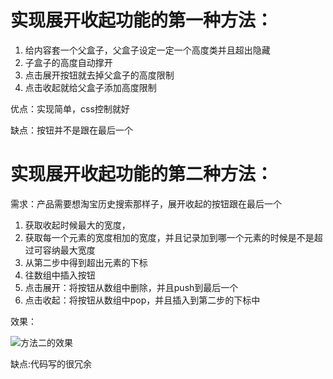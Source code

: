 # 实现展开收起功能的第一种方法：

1. 给内容套一个父盒子，父盒子设定一定一个高度类并且超出隐藏
2. 子盒子的高度自动撑开
3. 点击展开按钮就去掉父盒子的高度限制
4. 点击收起就给父盒子添加高度限制

优点：实现简单，css控制就好

缺点：按钮并不是跟在最后一个



# 实现展开收起功能的第二种方法：

需求：产品需要想淘宝历史搜索那样子，展开收起的按钮跟在最后一个

1. 获取收起时候最大的宽度，
2. 获取每一个元素的宽度相加的宽度，并且记录加到哪一个元素的时候是不是超过可容纳最大宽度
3. 从第二步中得到超出元素的下标
4. 往数组中插入按钮
5. 点击展开：将按钮从数组中删除，并且push到最后一个
6. 点击收起：将按钮从数组中pop，并且插入到第二步的下标中



效果：

![方法二的效果](D:\workspace\02workspace\demo-code\展开收起功能2\image\方法二的效果.png)



缺点:代码写的很冗余
